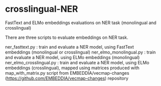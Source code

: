 # crosslingual-NER
FastText and ELMo embeddings evaluations on NER task (monolingual and crosslingual)

There are three scripts to evaluate embeddings on NER task.

ner\_fasttext.py : train and evaluate a NER model, using FastText embeddings (monolingual or crosslingual)
ner\_elmo\_monolingual.py : train and evaluate a NER model, using ELMo embeddings (monolingual)
ner\_elmo\_crosslingual.py : train and evaluate a NER model, using ELMo embeddings (crosslingual), mapped using matrices produced with map\_with\_matrix.py script from EMBEDDIA/vecmap-changes (https://github.com/EMBEDDIA/vecmap-changes) repository

